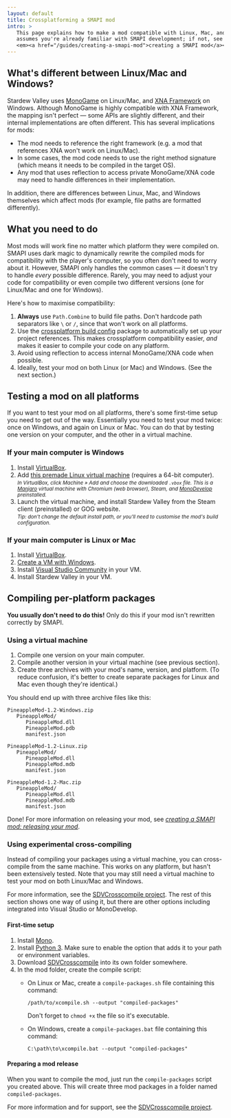 ```yaml
---
layout: default
title: Crossplatforming a SMAPI mod
intro: >
   This page explains how to make a mod compatible with Linux, Mac, and Windows. This guide
   assumes you're already familiar with SMAPI development; if not, see
   <em><a href="/guides/creating-a-smapi-mod">creating a SMAPI mod</a></em> instead.<br />
---
```


## What's different between Linux/Mac and Windows?
Stardew Valley uses [MonoGame](http://www.monogame.net/) on Linux/Mac, and [XNA Framework](https://en.wikipedia.org/wiki/Microsoft_XNA)
on Windows. Although MonoGame is highly compatible with XNA Framework, the mapping isn't perfect —
some APIs are slightly different, and their internal implementations are often different. This has
several implications for mods:

* The mod needs to reference the right framework (e.g. a mod that references XNA won't
  work on Linux/Mac).
* In some cases, the mod code needs to use the right method signature (which means it needs
  to be compiled in the target OS).
* Any mod that uses reflection to access private MonoGame/XNA code may need to handle differences
  in their implementation.

In addition, there are differences between Linux, Mac, and Windows themselves which affect mods
(for example, file paths are formatted differently).

## What you need to do
Most mods will work fine no matter which platform they were compiled on. SMAPI uses dark magic to
dynamically rewrite the compiled mods for compatibility with the player's computer, so you often
don't need to worry about it. However, SMAPI only handles the common cases — it doesn't try to handle _every_ possible difference.
Rarely, you may need to adjust your code for compatibility or even compile two different versions
(one for Linux/Mac and one for Windows).

Here's how to maximise compatibility:

1. **Always** use `Path.Combine` to build file paths. Don't hardcode path separators like `\` or `/`,
   since that won't work on all platforms.
2. Use the [crossplatform build config](https://github.com/Pathoschild/Stardew.ModBuildConfig#readme)
   package to automatically set up your project references. This makes crossplatform compatibility
   easier, _and_ makes it easier to compile your code on any platform.
3. Avoid using reflection to access internal MonoGame/XNA code when possible.
4. Ideally, test your mod on both Linux (or Mac) and Windows. (See the next section.)

## Testing a mod on all platforms
If you want to test your mod on all platforms, there's some first-time setup you need to get out of
the way. Essentially you need to test your mod twice: once on Windows, and again on Linux or Mac.
You can do that by testing one version on your computer, and the other in a virtual machine.

### If your main computer is Windows

1. Install [VirtualBox](https://www.virtualbox.org/).
2. Add [this premade Linux virtual machine](https://www.dropbox.com/s/nrq9xsde2afp4ey/StardewValleyLinuxModding.7z)
   (requires a 64-bit computer).  
   _<small>In VirtualBox, click Machine » Add and choose the downloaded `.vbox` file. This is a
   [Manjaro](https://manjaro.org/) virtual machine with Chromium (web browser), Steam, and
   [MonoDevelop](http://www.monodevelop.com/) preinstalled.</small>_
4. Launch the virtual machine, and install Stardew Valley from the Steam client (preinstalled) or GOG website.  
   _<small>Tip: don't change the default install path, or you'll need to customise the mod's build
   configuration.</small>_

### If your main computer is Linux or Mac

1. Install [VirtualBox](https://www.virtualbox.org/).
2. [Create a VM with Windows](http://www.macworld.co.uk/how-to/mac-software/run-windows-10-on-your-mac-using-virtualbox-3621650/).
3. Install [Visual Studio Community](https://www.visualstudio.com/vs/community/) in your VM.
4. Install Stardew Valley in your VM.

## Compiling per-platform packages
**You usually don't need to do this!** Only do this if your mod isn't rewritten correctly by SMAPI.

### Using a virtual machine

1. Compile one version on your main computer.
2. Compile another version in your virtual machine (see previous section).
3. Create three archives with your mod's name, version, and platform. (To reduce confusion, it's
   better to create separate packages for Linux and Mac even though they're identical.)

You should end up with three archive files like this:

```
PineappleMod-1.2-Windows.zip
   PineappleMod/
      PineappleMod.dll
      PineappleMod.pdb
      manifest.json

PineappleMod-1.2-Linux.zip
   PineappleMod/
      PineappleMod.dll
      PineappleMod.mdb
      manifest.json

PineappleMod-1.2-Mac.zip
   PineappleMod/
      PineappleMod.dll
      PineappleMod.mdb
      manifest.json
```

Done! For more information on releasing your mod, see _[creating a SMAPI mod: releasing your mod](creating-a-smapi-mod#releasing-your-mod)_.

### Using experimental cross-compiling
Instead of compiling your packages using a virtual machine, you can cross-compile from the same
machine. This works on any platform, but hasn't been extensively tested. Note that you may still
need a virtual machine to test your mod on both Linux/Mac and Windows.

For more information, see the [SDVCrosscompile project](https://github.com/rumangerst/SDVCrosscompile).
The rest of this section shows one way of using it, but there are other options including
integrated into Visual Studio or MonoDevelop.

#### First-time setup

1. Install [Mono](http://www.mono-project.com/).
2. Install [Python 3](https://www.python.org/). Make sure to enable the option that adds it to your
   path or environment variables.
3. Download [SDVCrosscompile](https://github.com/rumangerst/SDVCrosscompile/releases) into its own
   folder somewhere.
4. In the mod folder, create the compile script:
   * On Linux or Mac, create a `compile-packages.sh` file containing this command:

     ```
     /path/to/xcompile.sh --output "compiled-packages"
     ```

     Don't forget to `chmod +x` the file so it's executable.

   * On Windows, create a `compile-packages.bat` file containing this command:

     ```
     C:\path\to\xcompile.bat --output "compiled-packages"
     ```

#### Preparing a mod release

When you want to compile the mod, just run the `compile-packages` script you created above. This
will create three mod packages in a folder named `compiled-packages`.

For more information and for support, see the [SDVCrosscompile project](https://github.com/rumangerst/SDVCrosscompile).
